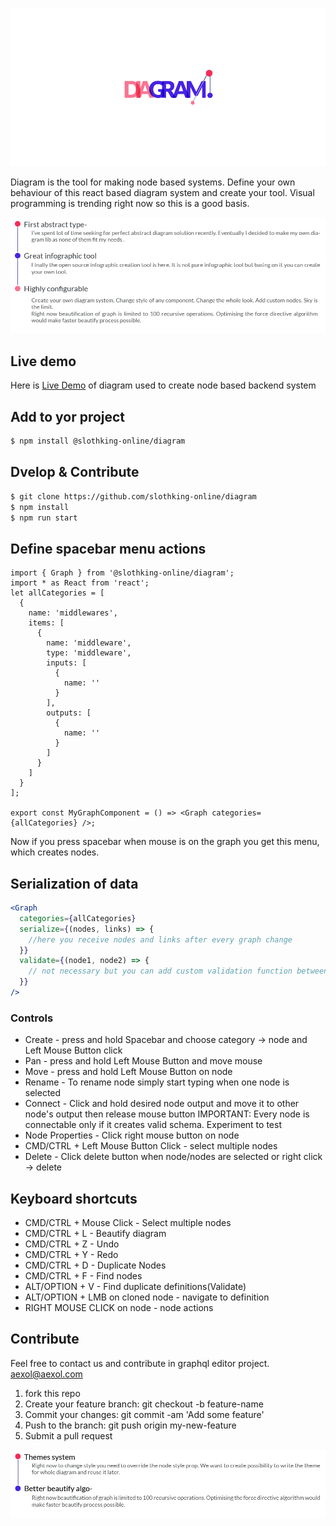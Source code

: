 ![](assets/logo-100.jpg)

Diagram is the tool for making node based systems. Define your own behaviour of this react based diagram system and create your tool. Visual programming is trending right now so this is a good basis.

![](assets/features-100.jpg)

## Live demo

Here is [Live Demo](https://app.slothking.online) of diagram used to create node based backend system

## Add to yor project

```sh
$ npm install @slothking-online/diagram
```

## Dvelop & Contribute

```sh
$ git clone https://github.com/slothking-online/diagram
$ npm install
$ npm run start
```

## Define spacebar menu actions

```tsx
import { Graph } from '@slothking-online/diagram';
import * as React from 'react';
let allCategories = [
  {
    name: 'middlewares',
    items: [
      {
        name: 'middleware',
        type: 'middleware',
        inputs: [
          {
            name: ''
          }
        ],
        outputs: [
          {
            name: ''
          }
        ]
      }
    ]
  }
];

export const MyGraphComponent = () => <Graph categories={allCategories} />;
```

Now if you press spacebar when mouse is on the graph you get this menu, which creates nodes.

## Serialization of data

```jsx
<Graph
  categories={allCategories}
  serialize={(nodes, links) => {
    //here you receive nodes and links after every graph change
  }}
  validate={(node1, node2) => {
    // not necessary but you can add custom validation function between every node
  }}
/>
```

### Controls

* Create - press and hold Spacebar and choose category -> node and Left Mouse Button click
* Pan - press and hold Left Mouse Button and move mouse
* Move - press and hold Left Mouse Button on node
* Rename - To rename node simply start typing when one node is selected
* Connect - Click and hold desired node output and move it to other node's output then release mouse button
  IMPORTANT: Every node is connectable only if it creates valid schema. Experiment to test
* Node Properties - Click right mouse button on node
* CMD/CTRL + Left Mouse Button Click - select multiple nodes
* Delete - Click delete button when node/nodes are selected or right click -> delete

## Keyboard shortcuts

* CMD/CTRL + Mouse Click - Select multiple nodes
* CMD/CTRL + L - Beautify diagram
* CMD/CTRL + Z - Undo
* CMD/CTRL + Y - Redo
* CMD/CTRL + D - Duplicate Nodes
* CMD/CTRL + F - Find nodes
* ALT/OPTION + V - Find duplicate definitions(Validate)
* ALT/OPTION + LMB on cloned node - navigate to definition
* RIGHT MOUSE CLICK on node - node actions

## Contribute

Feel free to contact us and contribute in graphql editor project. aexol@aexol.com

1.  fork this repo
2.  Create your feature branch: git checkout -b feature-name
3.  Commit your changes: git commit -am 'Add some feature'
4.  Push to the branch: git push origin my-new-feature
5.  Submit a pull request

![](assets/roadmap-100.jpg)
